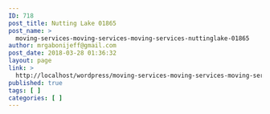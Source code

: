 ```yaml
---
ID: 718
post_title: Nutting Lake 01865
post_name: >
  moving-services-moving-services-moving-services-nuttinglake-01865
author: mrgabonijeff@gmail.com
post_date: 2018-03-28 01:36:32
layout: page
link: >
  http://localhost/wordpress/moving-services-moving-services-moving-services-nuttinglake-01865/
published: true
tags: [ ]
categories: [ ]
---
```

